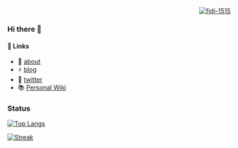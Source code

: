<p align="right"> 
  <a href="https://github.com/fjdj-1515">
    <img src="https://komarev.com/ghpvc/?username=fjdj-1515" alt="fjdj-1515" />
  </a>
</p>

### Hi there 👋

  
#### 🔭 Links
- 🌱 [about](https://fjdj.dev/)
- ⚡ [blog](https://fjdj.hatenablog.com/)
- 💬 [twitter](https://twitter.com/fjdj_dev/)
- 📚 [Personal Wiki](https://wiki.fjdj.dev/)

### Status
[![Top Langs](https://github-readme-stats.vercel.app/api/top-langs/?username=fjdj-1515&layout=compact)](https://github.com/anuraghazra/github-readme-stats)

[![Streak](https://github-readme-streak-stats.herokuapp.com/?user=fjdj-1515&)](https://github.com/anuraghazra/github-readme-stats)


<!-- [![fjdj-1515's github stats](https://github-readme-stats.vercel.app/api?username=fjdj-1515)](https://github.com/anuraghazra/github-readme-stats) -->
<!--
**fjdj-1515/fjdj-1515** is a ✨ _special_ ✨ repository because its `README.md` (this file) appears on your GitHub profile.

Here are some ideas to get you started:

- 🔭 I’m currently working on ...
- 🌱 I’m currently learning ...
- 👯 I’m looking to collaborate on ...
- 🤔 I’m looking for help with ...
- 💬 Ask me about ...
- 📫 How to reach me: ...
- 😄 Pronouns: ...
- ⚡ Fun fact: ...
-->

<!--
[![Anurag's GitHub stats](https://github-readme-stats.vercel.app/api?username=fjdj-1515&show_icons=true)](https://github.com/anuraghazra/github-readme-stats)
-->
